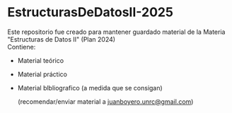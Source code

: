 # EstructurasDeDatosII-2025
Este repositorio fue creado para mantener guardado material de la Materia "Estructuras de Datos II" (Plan 2024)   
Contiene:  
* Material teórico   
* Material práctico  
* Material blbliografico (a medida que se consigan)   
  
  (recomendar/enviar material a juanboyero.unrc@gmail.com) 
